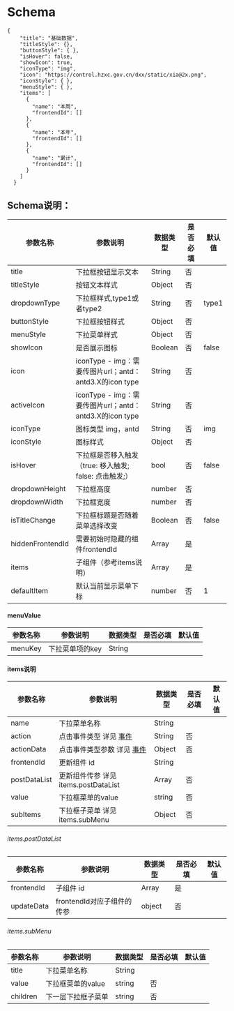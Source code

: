 # Schema

```
{
    "title": "基础数据",
    "titleStyle": {},
    "buttonStyle": { },
    "isHover": false,
    "showIcon": true,
    "iconType": "img",
    "icon": "https://control.hzxc.gov.cn/dxx/static/xia@2x.png",
    "iconStyle": { },
    "menuStyle": { },
    "items": [
      {
        "name": "本周",
        "frontendId": []
      },
      {
        "name": "本年",
        "frontendId": []
      },
      {
        "name": "累计",
        "frontendId": []
      }
    ]
  }
```

## Schema说明：
| 参数名称 | 参数说明 | 数据类型 | 是否必填 | 默认值 |
|--|--|--|--| -- |
| title | 下拉框按钮显示文本 | String | 否 | |
| titleStyle | 按钮文本样式 | Object | 否 |  |
| dropdownType | 下拉框样式,type1或者type2 | String | 否 | type1 |
| buttonStyle | 下拉框按钮样式 | Object | 否 |  |
| menuStyle | 下拉菜单样式 | Object | 否 |  |
| showIcon | 是否展示图标 | Boolean | 否 | false |
| icon | iconType - img：需要传图片url；antd：antd3.X的icon type |  String | 否 |  |
| activeIcon | iconType - img：需要传图片url；antd：antd3.X的icon type |  String | 否 |  |
| iconType | 图标类型 img，antd | String | 否 | img |
| iconStyle | 图标样式 | Object | 否 | |
| isHover | 下拉框是否移入触发（true: 移入触发; false: 点击触发;） | bool | 否 | false |
| dropdownHeight | 下拉框高度 | number | 否 |  |
| dropdownWidth | 下拉框宽度 | number | 否 | |
| isTitleChange | 下拉框标题是否随着菜单选择改变 | Boolean | 否 | false |
| hiddenFrontendId | 需要初始时隐藏的组件frontendId | Array | 是 | |
| items | 子组件（参考items说明） | Array | 是 | |
| defaultItem | 默认当前显示菜单下标 | number | 否 | 1 |

#### menuValue
| 参数名称 | 参数说明 | 数据类型 | 是否必填 | 默认值 |
|--|--|--|--| -- |
| menuKey | 下拉菜单项的key |  String |  |


#### items说明
| 参数名称 | 参数说明 | 数据类型 | 是否必填 | 默认值 |
|--|--|--|--| -- |
| name | 下拉菜单名称 |  String |  |
| action | 点击事件类型 详见 [事件](/交互事件.md)  | String | 否 |  |
| actionData | 点击事件类型参数 详见 [事件](/交互事件.md) | Object | 否 |  |
| frontendId | 更新组件 id |  String |  |
| postDataList | 更新组件传参 详见items.postDataList | Array | 否 |  |
| value | 下拉框菜单的value | string | 否 |  |
| subItems | 下拉框子菜单 详见items.subMenu | Object | 否 |  |

###### items.postDataList
| 参数名称 | 参数说明 | 数据类型 | 是否必填 | 默认值 |
|--|--|--|--| -- |
| frontendId | 子组件 id | Array | 是 |  |
| updateData | frontendId对应子组件的传参 | object | 否 |  |

###### items.subMenu
| 参数名称 | 参数说明 | 数据类型 | 是否必填 | 默认值 |
|--|--|--|--| -- |
| title | 下拉菜单名称 |  String |  |
| value | 下拉框菜单的value | string | 否 |  |
| children | 下一层下拉框子菜单 | string | 否 |  |